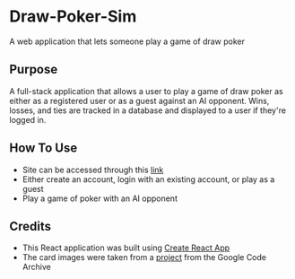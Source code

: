 # Draw-Poker-Sim
A web application that lets someone play a game of draw poker

## Purpose
A full-stack application that allows a user to play a game of draw poker as either as a registered user or as a guest against an AI opponent.
Wins, losses, and ties are tracked in a database and displayed to a user if they're logged in. 

## How To Use
* Site can be accessed through this [link](https://draw-poker-sim-frontend.onrender.com)
* Either create an account, login with an existing account, or play as a guest
* Play a game of poker with an AI opponent

## Credits
* This React application was built using [Create React App](https://github.com/facebook/create-react-app)
* The card images were taken from a [project](https://code.google.com/archive/p/vector-playing-cards/) from the Google Code Archive
